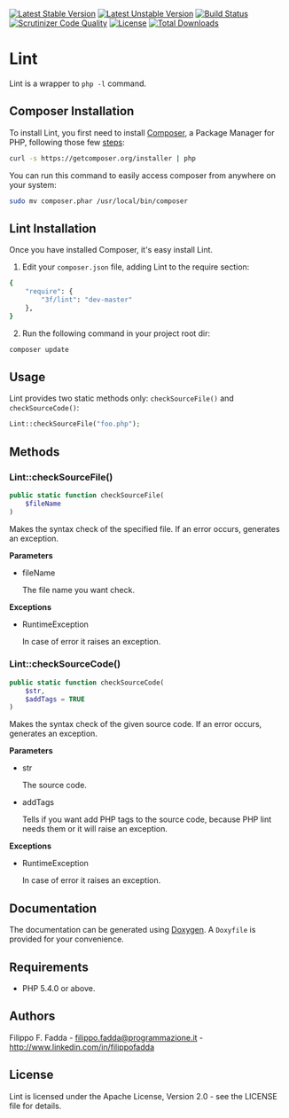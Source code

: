 [![Latest Stable Version](https://poser.pugx.org/3f/lint/v/stable.png)](https://packagist.org/packages/3f/lint)
[![Latest Unstable Version](https://poser.pugx.org/3f/lint/v/unstable.png)](https://packagist.org/packages/3f/lint)
[![Build Status](https://scrutinizer-ci.com/g/dedalozzo/lint/badges/build.png?b=master)](https://scrutinizer-ci.com/g/dedalozzo/lint/build-status/master)
[![Scrutinizer Code Quality](https://scrutinizer-ci.com/g/dedalozzo/lint/badges/quality-score.png?b=master)](https://scrutinizer-ci.com/g/dedalozzo/lint/?branch=master)
[![License](https://poser.pugx.org/3f/lint/license.svg)](https://packagist.org/packages/3f/lint)
[![Total Downloads](https://poser.pugx.org/3f/lint/downloads.png)](https://packagist.org/packages/3f/lint)


Lint
====
Lint is a wrapper to `php -l` command.


Composer Installation
---------------------

To install Lint, you first need to install [Composer](http://getcomposer.org/), a Package Manager for
PHP, following those few [steps](http://getcomposer.org/doc/00-intro.md#installation-nix):

```sh
curl -s https://getcomposer.org/installer | php
```

You can run this command to easily access composer from anywhere on your system:

```sh
sudo mv composer.phar /usr/local/bin/composer
```


Lint Installation
-----------------
Once you have installed Composer, it's easy install Lint.

1. Edit your `composer.json` file, adding Lint to the require section:
```sh
{
    "require": {
        "3f/lint": "dev-master"
    },
}
```
2. Run the following command in your project root dir:
```sh
composer update
```


Usage
-----
Lint provides two static methods only: `checkSourceFile()` and `checkSourceCode()`:

```php
Lint::checkSourceFile("foo.php");
```

Methods
-------

### Lint::checkSourceFile()

```php
public static function checkSourceFile(
    $fileName
)
```

Makes the syntax check of the specified file. If an error occurs, generates an exception.

**Parameters**

* fileName

  The file name you want check.

**Exceptions**

* RuntimeException

  In case of error it raises an exception.

### Lint::checkSourceCode()

```php
public static function checkSourceCode(
    $str,
    $addTags = TRUE
)
```

Makes the syntax check of the given source code. If an error occurs, generates an exception.

**Parameters**

* str

  The source code.

* addTags

  Tells if you want add PHP tags to the source code, because PHP lint needs them or it will raise an exception.

**Exceptions**

* RuntimeException

  In case of error it raises an exception.


Documentation
-------------
The documentation can be generated using [Doxygen](http://doxygen.org). A `Doxyfile` is provided for your convenience.


Requirements
------------
- PHP 5.4.0 or above.


Authors
-------
Filippo F. Fadda - <filippo.fadda@programmazione.it> - <http://www.linkedin.com/in/filippofadda>


License
-------
Lint is licensed under the Apache License, Version 2.0 - see the LICENSE file for details.
